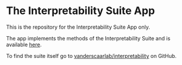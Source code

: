 # The Interpretability Suite App

This is the repository for the Interpretability Suite App only.

The app implements the methods of the Interpretability Suite and is available [here](https://vanderschaarlab-demo-interpretabi-interpretability-suite-1uteyn.streamlit.app/).

To find the suite itself go to [vanderscaarlab/interpretability](https://github.com/vanderschaarlab/Interpretability) on GitHub.

